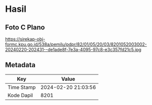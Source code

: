 # Hasil

## Foto C Plano

https://sirekap-obj-formc.kpu.go.id/538a/pemilu/pdpr/82/01/05/20/03/8201052003002-20240220-202431--de1ade8f-7e3a-4095-97c8-e3c357fd21c5.jpg


## Metadata

| Key        | Value               |
| ---------- | ------------------- |
| Time Stamp | 2024-02-20 21:03:56 |
| Kode Dapil | 8201                |



